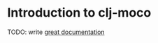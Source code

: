 # Introduction to clj-moco

TODO: write [great documentation](http://jacobian.org/writing/what-to-write/)
